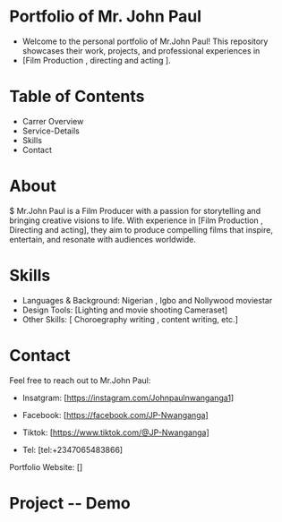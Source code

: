   
# Portfolio of Mr. John Paul
 * Welcome to the personal portfolio of Mr.John Paul! This repository showcases their work, projects, and professional experiences in
 * [Film Production , directing and acting ].

# Table of Contents
* Carrer Overview
* Service-Details
* Skills
* Contact
# About
$ Mr.John Paul is a Film Producer with a passion for storytelling and bringing creative visions to life. With experience in [Film Production , Directing and acting], they aim to produce compelling films that inspire, entertain, and resonate with audiences worldwide.

# Skills
 * Languages & Background: Nigerian , Igbo and Nollywood moviestar
 * Design Tools: [Lighting and movie shooting Cameraset]
 * Other Skills: [ Choroegraphy writing , content writing, etc.]
# Contact
Feel free to reach out to Mr.John Paul:

* Insatgram: [https://instagram.com/Johnpaulnwanganga1]

* Facebook: [https://facebook.com/JP-Nwanganga]

* Tiktok: [https://www.tiktok.com/@JP-Nwanganga]

* Tel: [tel:+2347065483866]

Portfolio Website: []

# Project -- Demo
